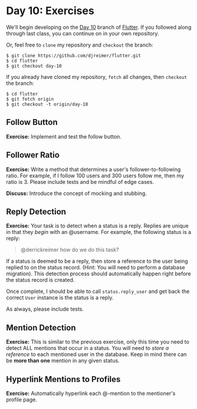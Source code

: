 # Day 10: Exercises

We'll begin developing on the [Day 10](https://github.com/djreimer/flutter/tree/day-10) branch of [Flutter](https://github.com/djreimer/flutter). If you followed along through last class, you can continue on in your own repository.

Or, feel free to `clone` my repository and `checkout` the branch:

    $ git clone https://github.com/djreimer/flutter.git
    $ cd flutter
    $ git checkout day-10

If you already have cloned my repository, `fetch` all changes, then `checkout` the branch:

    $ cd flutter
    $ git fetch origin
    $ git checkout -t origin/day-10

## Follow Button

**Exercise:** Implement and test the follow button.

## Follower Ratio

**Exercise:** Write a method that determines a user's follower-to-following ratio. For example, if I follow 100 users and 300 users follow me, then my ratio is 3. Please include tests and be mindful of edge cases.

**Discuss:** Introduce the concept of mocking and stubbing.

## Reply Detection

**Exercise:** Your task is to detect when a status is a reply. Replies are unique in that they *begin* with an @username. For example, the following status is a reply:

<blockquote>@derrickreimer how do we do this task?</blockquote>

If a status is deemed to be a reply, then store a reference to the user being replied to on the status record. (Hint: You will need to perform a database migration). This detection process should automatically happen right before the status record is created.

Once complete, I should be able to call `status.reply_user` and get back the correct `User` instance is the status is a reply.

As always, please include tests.

## Mention Detection

**Exercise:** This is similar to the previous exercise, only this time you need to detect ALL mentions that occur in a status. You will need to *store a reference* to each mentioned user in the database. Keep in mind there can be **more than one** mention in any given status.

## Hyperlink Mentions to Profiles

**Exercise:** Automatically hyperlink each @-mention to the mentioner's profile page.
